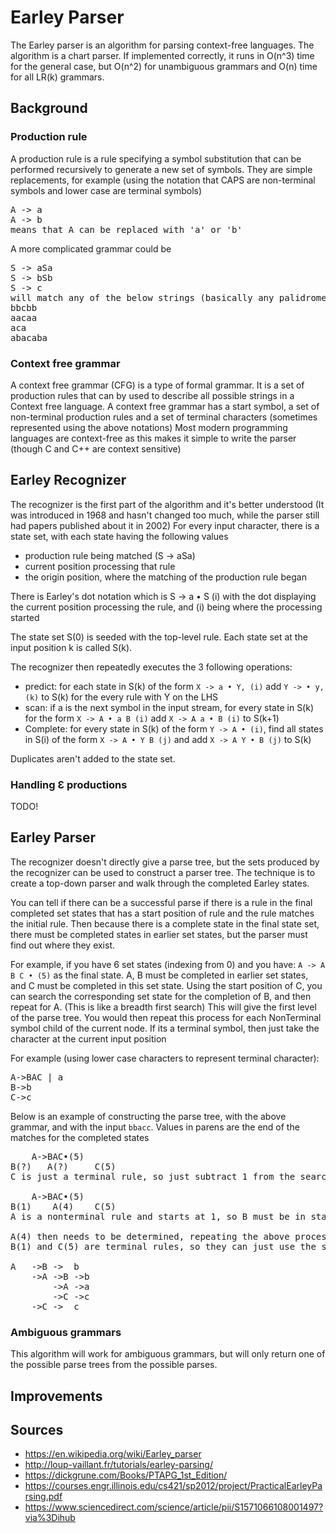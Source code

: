 # Earley Parser
The Earley parser is an algorithm for parsing context-free languages. The algorithm is a chart parser.
If implemented correctly, it runs in O(n^3) time for the general case, but O(n^2) for unambiguous grammars
and O(n) time for all LR(k) grammars.

## Background
### Production rule
A production rule is a rule specifying a symbol substitution that can be performed recursively to generate a new set of symbols.
They are simple replacements, for example (using the notation that CAPS are non-terminal symbols and lower case are terminal symbols)
<pre>
A -> a
A -> b
means that A can be replaced with 'a' or 'b'
</pre>

A more complicated grammar could be
<pre>
S -> aSa
S -> bSb
S -> c
will match any of the below strings (basically any palidrome of a's and b's) 
bbcbb
aacaa
aca
abacaba
</pre>

### Context free grammar
A context free grammar (CFG) is a type of formal grammar. It is a set of production rules that can by used to describe
all possible strings in a Context free language. 
A context free grammar has a start symbol, a set of non-terminal production rules and a set of terminal characters (sometimes represented using the above notations)
Most modern programming languages are context-free as this makes it simple to write the parser (though C and C++ are context sensitive)

## Earley Recognizer
The recognizer is the first part of the algorithm and it's better understood (It was introduced in 1968 and hasn't changed too much, while the parser still had papers published about it in 2002)
For every input character, there is a state set, with each state having the following values
* production rule being matched (S -> aSa)
* current position processing that rule
* the origin position, where the matching of the production rule began

There is Earley's dot notation which is S -> a • S (i) with the dot displaying the current position processing the rule, and (i) being where the processing started

The state set S(0) is seeded with the top-level rule. Each state set at the input position k is called S(k).

The recognizer then repeatedly executes the 3 following operations:
* predict: for each state in S(k) of the form `X -> a • Y, (i)` add `Y -> • y, (k)` to S(k) for the every rule with Y on the LHS
* scan: if a is the next symbol in the input stream, for every state in S(k) for the form `X -> A • a B (i)` add `X -> A a • B (i)` to S(k+1)
* Complete: for every state in S(k) of the form `Y -> A • (i)`, find all states in S(i) of the form `X -> A • Y B (j)` and add `X -> A Y • B (j)` to S(k)

Duplicates aren't added to the state set.      

### Handling Ɛ productions 
TODO!    

## Earley Parser
The recognizer doesn't directly give a parse tree, but the sets produced by the recognizer can be used to construct a parser tree.
The technique is to create a top-down parser and walk through the completed Earley states.

You can tell if there can be a successful parse if there is a rule in the final completed set states that has a start position of rule and the rule matches the initial rule.
Then because there is a complete state in the final state set, there must be completed states in earlier set states, but the parser must find out where they exist.

For example, if you have 6 set states (indexing from 0) and you have: 
`A -> A B C • (5)` as the final state.
A, B must be completed in earlier set states, and C must be completed in this set state.
Using the start position of C, you can search the corresponding set state for the completion of B, and then repeat for A. (This is like a breadth first search)
This will give the first level of the parse tree. You would then repeat this process for each NonTerminal symbol child of the current node.
If its a terminal symbol, then just take the character at the current input position

For example (using lower case characters to represent terminal character):
<pre>
A->BAC | a
B->b
C->c
</pre>

Below is an example of constructing the parse tree, with the above grammar, and with the input `bbacc`. Values in parens are the end of the matches for the completed states
<pre>
    A->BAC•(5)
B(?)   A(?)     C(5)
C is just a terminal rule, so just subtract 1 from the search index 

    A->BAC•(5)
B(1)    A(4)    C(5)
A is a nonterminal rule and starts at 1, so B must be in state 1
        
A(4) then needs to be determined, repeating the above process, except with A(3) as the root node.
B(1) and C(5) are terminal rules, so they can just use the symbol. The fully constructed parse tree would look like:

A   ->B ->  b    
    ->A ->B ->b
        ->A ->a
        ->C ->c
    ->C ->  c 
</pre>

### Ambiguous grammars
This algorithm will work for ambiguous grammars, but will only return one of the possible parse trees from the possible parses.

## Improvements

## Sources
* https://en.wikipedia.org/wiki/Earley_parser
* http://loup-vaillant.fr/tutorials/earley-parsing/ 
* https://dickgrune.com/Books/PTAPG_1st_Edition/
* https://courses.engr.illinois.edu/cs421/sp2012/project/PracticalEarleyParsing.pdf
* https://www.sciencedirect.com/science/article/pii/S1571066108001497?via%3Dihub